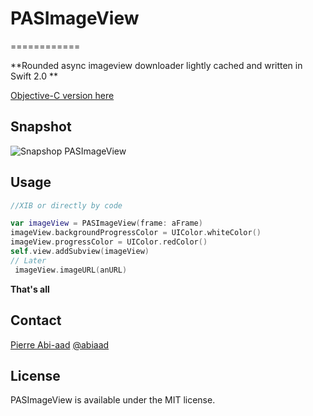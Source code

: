 # PASImageView
============

**Rounded async imageview downloader lightly cached and written in Swift 2.0 **

[Objective-C version here](https://github.com/abiaad/PAImageView)

## Snapshot

![Snapshop PASImageView](https://raw.github.com/abiaad/pasimageview/master/snapshot.gif)

## Usage

```swift
//XIB or directly by code

var imageView = PASImageView(frame: aFrame)
imageView.backgroundProgressColor = UIColor.whiteColor()
imageView.progressColor = UIColor.redColor()
self.view.addSubview(imageView)
// Later
 imageView.imageURL(anURL)
```

**That's all**

## Contact

[Pierre Abi-aad](http://github.com/abiaad)
[@abiaad](https://twitter.com/abiaad)

## License

PASImageView is available under the MIT license.

